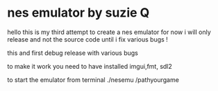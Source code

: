 # nes emulator by suzie Q

hello this is my third attempt to create a nes emulator for now i will only release and not the source code until i fix various bugs !

this and first debug release with various bugs 

to make it work you need to have installed imgui,fmt, sdl2

to start the emulator from terminal ./nesemu /pathyourgame
 
